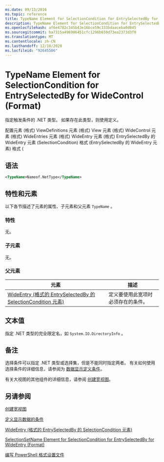 ```yaml
---
ms.date: 09/13/2016
ms.topic: reference
title: TypeName Element for SelectionCondition for EntrySelectedBy for WideControl (Format)
description: TypeName Element for SelectionCondition for EntrySelectedBy for WideControl (Format)
ms.openlocfilehash: af6e4782c345b43e16bce59c333bdaaceba0d845
ms.sourcegitcommit: ba7315a496986451cfc1296b659d73ea2373d3f0
ms.translationtype: MT
ms.contentlocale: zh-CN
ms.lasthandoff: 12/10/2020
ms.locfileid: "92645506"
---
```

# <a name="typename-element-for-selectioncondition-for-entryselectedby-for-widecontrol-format"></a>TypeName Element for SelectionCondition for EntrySelectedBy for WideControl (Format)

指定触发条件的 .NET 类型。 如果存在此类型，则使用定义。

配置元素 (格式) ViewDefinitions 元素 (格式) View 元素 (格式) WideControl 元素 (格式) WideEntries 元素 (格式) WideEntry 元素 (格式) EntrySelectedBy 的 WideEntry 元素 (SelectionCondition) 格式 (EntrySelectedBy 的 WideEntry 元素) 格式 (

## <a name="syntax"></a>语法

```xml
<TypeName>Nameof.NetType</TypeName>
```

## <a name="attributes-and-elements"></a>特性和元素

以下各节描述了元素的属性、子元素和父元素 `TypeName` 。

### <a name="attributes"></a>特性

无。

### <a name="child-elements"></a>子元素

无。

### <a name="parent-elements"></a>父元素

|元素|描述|
|-------------|-----------------|
|[WideEntry (格式的 EntrySelectedBy 的 SelectionCondition 元素) ](./selectioncondition-element-for-entryselectedby-for-widecontrol-format.md)|定义要使用此宽项时必须存在的条件。|

## <a name="text-value"></a>文本值

指定 .NET 类型的完全限定名，如 `System.IO.DirectoryInfo` 。

## <a name="remarks"></a>备注

选择条件可以指定 .NET 类型或选择集，但是不能同时指定两者。 有关如何使用选择条件的详细信息，请参阅为 [数据显示定义条件](./defining-conditions-for-displaying-data.md)。

有关大视图的其他组件的详细信息，请参阅 [创建宽视图](./creating-a-wide-view.md)。

## <a name="see-also"></a>另请参阅

[创建宽视图](./creating-a-wide-view.md)

[定义显示数据的条件](./defining-conditions-for-displaying-data.md)

[WideEntry (格式的 EntrySelectedBy 的 SelectionCondition 元素) ](./selectioncondition-element-for-entryselectedby-for-widecontrol-format.md)

[SelectionSetName Element for SelectionCondition for EntrySelectedBy for WideEntry (Format)](./selectionsetname-element-for-selectioncondition-for-entryselectedby-for-wideentry-format.md)

[编写 PowerShell 格式设置文件](./writing-a-powershell-formatting-file.md)
